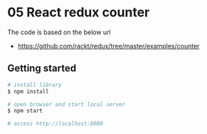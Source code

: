 # 05 React redux counter

The code is based on the below url
- https://github.com/rackt/redux/tree/master/examples/counter


## Getting started

```sh
# install library
$ npm install

# open browser and start local server
$ npm start

# access http://localhost:8080
```
